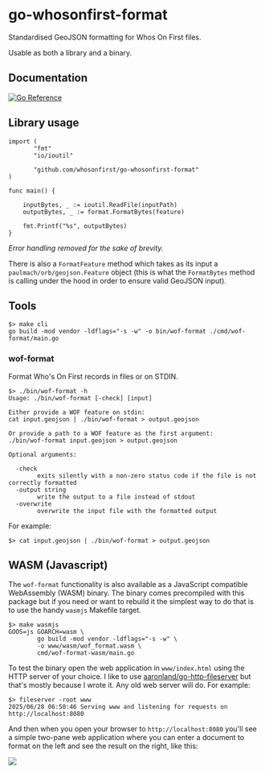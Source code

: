 # go-whosonfirst-format

Standardised GeoJSON formatting for Whos On First files.

Usable as both a library and a binary.

## Documentation

[![Go Reference](https://pkg.go.dev/badge/github.com/whosonfirst/go-whosonfirst-format.svg)](https://pkg.go.dev/github.com/whosonfirst/go-whosonfirst-format)

## Library usage

```golang
import (
       "fmt"
       "io/ioutil"
       
       "github.com/whosonfirst/go-whosonfirst-format"
)

func main() {

	inputBytes, _ := ioutil.ReadFile(inputPath)
	outputBytes, _ := format.FormatBytes(feature)
	
	fmt.Printf("%s", outputBytes)
}
```

_Error handling removed for the sake of brevity._

There is also a `FormatFeature` method which takes as its input	a `paulmach/orb/geojson.Feature` object (this is what the `FormatBytes` method is calling under the hood in order to ensure valid GeoJSON input).

## Tools

```shell
$> make cli
go build -mod vendor -ldflags="-s -w" -o bin/wof-format ./cmd/wof-format/main.go
```

### wof-format

Format Who's On First records in files or on STDIN.

```shell
$> ./bin/wof-format -h
Usage: ./bin/wof-format [-check] [input]

Either provide a WOF feature on stdin:
cat input.geojson | ./bin/wof-format > output.geojson

Or provide a path to a WOF feature as the first argument:
./bin/wof-format input.geojson > output.geojson

Optional arguments:

  -check
    	exits silently with a non-zero status code if the file is not correctly formatted
  -output string
    	write the output to a file instead of stdout
  -overwrite
    	overwrite the input file with the formatted output
```

For example:

```shell
$> cat input.geojson | ./bin/wof-format > output.geojson
```

## WASM (Javascript)

The `wof-format` functionality is also available as a JavaScript compatible WebAssembly (WASM) binary. The binary comes precompiled with this package but if you need or want to rebuild it the simplest way to do that is to use the handy `wasmjs` Makefile target.

```shell
$> make wasmjs
GOOS=js GOARCH=wasm \
		go build -mod vendor -ldflags="-s -w" \
		-o www/wasm/wof_format.wasm \
		cmd/wof-format-wasm/main.go
```

To test the binary open the web application in `www/index.html` using the HTTP server of your choice. I like to use [aaronland/go-http-fileserver](https://github.com/aaronland/go-http-fileserver) but that's mostly because I wrote it. Any old web server will do. For example:

```shell
$> fileserver -root www
2025/06/28 06:50:46 Serving www and listening for requests on http://localhost:8080
```

And then when you open your browser to `http://localhost:8080` you'll see a simple two-pane web application where you can enter a document to format on the left and see the result on the right, like this:

![](docs/images/whosonfirst-format-wasm.png)

